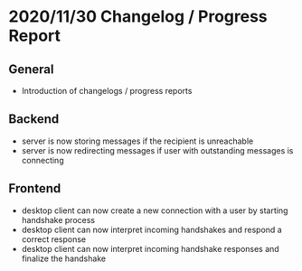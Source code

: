 # 2020/11/30 Changelog / Progress Report

## General

- Introduction of changelogs / progress reports

## Backend

- server is now storing messages if the recipient is unreachable
- server is now redirecting messages if user with outstanding messages is connecting

## Frontend

- desktop client can now create a new connection with a user by starting handshake process
- desktop client can now interpret incoming handshakes and respond a correct response
- desktop client can now interpret incoming handshake responses and finalize the handshake
